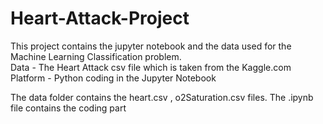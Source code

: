 # Heart-Attack-Project
This project contains the jupyter notebook and the data used for the Machine Learning Classification problem.                                            
Data - The Heart Attack csv file which is taken from the Kaggle.com                                                           
Platform - Python coding in the Jupyter Notebook                                                          

The data folder contains the heart.csv , o2Saturation.csv files. The .ipynb file contains the coding part
